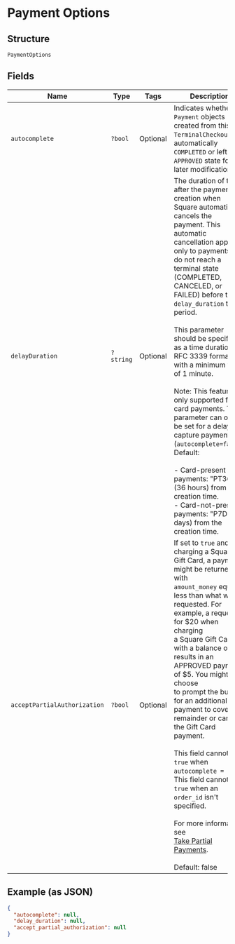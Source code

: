 
# Payment Options

## Structure

`PaymentOptions`

## Fields

| Name | Type | Tags | Description | Getter | Setter |
|  --- | --- | --- | --- | --- | --- |
| `autocomplete` | `?bool` | Optional | Indicates whether the `Payment` objects created from this `TerminalCheckout` are automatically<br>`COMPLETED` or left in an `APPROVED` state for later modification. | getAutocomplete(): ?bool | setAutocomplete(?bool autocomplete): void |
| `delayDuration` | `?string` | Optional | The duration of time after the payment's creation when Square automatically cancels the<br>payment. This automatic cancellation applies only to payments that do not reach a terminal state<br>(COMPLETED, CANCELED, or FAILED) before the `delay_duration` time period.<br><br>This parameter should be specified as a time duration, in RFC 3339 format, with a minimum value<br>of 1 minute.<br><br>Note: This feature is only supported for card payments. This parameter can only be set for a delayed<br>capture payment (`autocomplete=false`).<br>Default:<br><br>- Card-present payments: "PT36H" (36 hours) from the creation time.<br>- Card-not-present payments: "P7D" (7 days) from the creation time. | getDelayDuration(): ?string | setDelayDuration(?string delayDuration): void |
| `acceptPartialAuthorization` | `?bool` | Optional | If set to `true` and charging a Square Gift Card, a payment might be returned with<br>`amount_money` equal to less than what was requested. For example, a request for $20 when charging<br>a Square Gift Card with a balance of $5 results in an APPROVED payment of $5. You might choose<br>to prompt the buyer for an additional payment to cover the remainder or cancel the Gift Card<br>payment.<br><br>This field cannot be `true` when `autocomplete = true`.<br>This field cannot be `true` when an `order_id` isn't specified.<br><br>For more information, see<br>[Take Partial Payments](https://developer.squareup.com/docs/payments-api/take-payments/card-payments/partial-payments-with-gift-cards).<br><br>Default: false | getAcceptPartialAuthorization(): ?bool | setAcceptPartialAuthorization(?bool acceptPartialAuthorization): void |

## Example (as JSON)

```json
{
  "autocomplete": null,
  "delay_duration": null,
  "accept_partial_authorization": null
}
```

